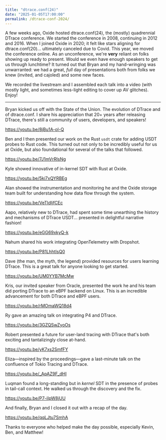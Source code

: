 ```yaml
---
title: "dtrace.conf(24)"
date: "2025-01-05T17:00:00"
permalink: /dtrace-conf-2024/
---
```


A few weeks ago, Oxide hosted dtrace.conf(24), the (mostly) quadrennial DTrace conference. We started the conference in 2008, continuing in 2012 and 2016. When I joined Oxide in 2020; it felt like stars aligning for dtrace.conf(20)... ultimately canceled due to Covid. This year, we moved the conference online. As an unconference, we're **very** reliant on folks showing up ready to present. Would we even have enough speakers to get us through lunchtime? It turned out that Bryan and my hand-wringing was unwarranted: we had a great, *full* day of presentations both from folks we knew (invited, and cajoled) and some new faces.

We recorded the livestream and I assembled each talk into a video (with mostly light, and sometimes less-light editing to cover up AV glitches). Enjoy!

* * *

Bryan kicked us off with the State of the Union. The evolution of DTrace and of dtrace.conf. I share his appreciation that 20+ years after releasing DTrace, there's still a community of users, developers, and speakers!

https://youtu.be/8jBu1A-ol-Q

Ben and I then presented our work on the Rust `usdt` crate for adding USDT probes to Rust code. This turned out not only to be incredibly useful for us at Oxide, but also foundational for several of the talks that followed.

https://youtu.be/7J1mVrRlsNg

Kyle showed innovative of in-kernel SDT with Rust at Oxide.

https://youtu.be/5ki7xQYRBEg

Alan showed the instrumentation and monitoring he and the Oxide storage team built for understanding how data flow through the system.

https://youtu.be/VeTldIjfCEc

Aapo, relatively new to DTrace, had spent some time unearthing the history and mechanisms of DTrace USDT... presented in delightful narrative fashion!

https://youtu.be/eGG69xkyQ-k

Nahum shared his work integrating OpenTelemetry with Dropshot.

https://youtu.be/P81LhhtIsQ0

Dave (the man, the myth, the legend) provided resources for users learning DTrace. This is a great talk for anyone looking to get started.

https://youtu.be/UM0YYB7McMw

Kris, our invited speaker from Oracle, presented the work he and his team did porting DTrace to an eBPF backend on Linux. This is an incredible advancement for both DTrace and eBPF users.

https://youtu.be/rMOmaWQ18d4

Ry gave an amazing talk on integrating P4 and DTrace.

https://youtu.be/3GZQSwZyoOs

Robert presented a future for user-land tracing with DTrace that's both exciting and tantalizingly close at-hand.

https://youtu.be/yK7xs2SmfFY

Eliza&mdash;inspired by the proceedings&mdash;gave a last-minute talk on the confluence of Tokio Tracing and DTrace.

https://youtu.be/_ApAZ9F_dHI

Luqman found a long-standing but in *kernel* SDT in the presence of probes in tail-call context. He walked us through the discovery and the fix.

https://youtu.be/P7-iIpW8jUU

And finally, Bryan and I closed it out with a recap of the day.

https://youtu.be/qqLJtu7SmhA

Thanks to everyone who helped make the day possible, especially Kevin, Ben, and Matthew!
